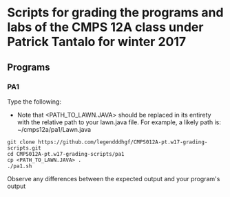 # Scripts for grading the programs and labs of the CMPS 12A class under Patrick Tantalo for winter 2017

## Programs
### PA1
Type the following:

* Note that \<PATH_TO_LAWN.JAVA> should be replaced in its entirety with the relative path to your lawn.java file.
  For example, a likely path is:
  ~/cmps12a/pa1/Lawn.java
```
git clone https://github.com/legendddhgf/CMPS012A-pt.w17-grading-scripts.git
cd CMPS012A-pt.w17-grading-scripts/pa1
cp <PATH_TO_LAWN.JAVA> .
./pa1.sh
```
Observe any differences between the expected output and your program's output
